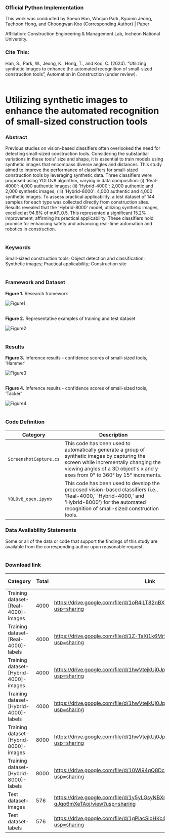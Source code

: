 ### Official Python Implementation
This work was conducted by Soeun Han, Wonjun Park, Kyumin Jeong, Taehoon Hong, and Choongwan Koo (Corresponding Author) | Paper

Affiliation: Construction Engineering & Management Lab, Incheon National University.

### Cite This:
Han, S., Park, W., Jeong, K., Hong, T., and Koo, C. (2024). “Utilizing synthetic images to enhance the automated recognition of small-sized construction tools”, Automation in Construction (under review). <br><br>

# Utilizing synthetic images to enhance the automated recognition of small-sized construction tools

### Abstract
Previous studies on vision-based classifiers often overlooked the need for detecting small-sized construction tools. Considering the substantial variations in these tools' size and shape, it is essential to train models using synthetic images that encompass diverse angles and distances. This study aimed to improve the performance of classifiers for small-sized construction tools by leveraging synthetic data. Three classifiers were proposed using YOLOv8 algorithm, varying in data composition: (i) 'Real-4000': 4,000 authentic images; (ii) 'Hybrid-4000': 2,000 authentic and 2,000 synthetic images; (iii) 'Hybrid-8000': 4,000 authentic and 4,000 synthetic images. To assess practical applicability, a test dataset of 144 samples for each type was collected directly from construction sites. Results revealed that the 'Hybrid-8000' model, utilizing synthetic images, excelled at 94.8% of mAP_0.5. This represented a significant 15.2% improvement, affirming its practical applicability. These classifiers hold promise for enhancing safety and advancing real-time automation and robotics in construction. <br><br>

### Keywords
Small-sized construction tools; Object detection and classification; Synthetic images; Practical applicability; Construction site <br><br>

### Framework and Dataset
**Figure 1.** Research framework

![Figure1](https://github.com/SenseableSpace/Utilizing-synthetic-images-to-enhance-the-automated-recognition-of-small-sized-construction-tools/assets/162809473/12262482-c487-496e-970d-bd673ee9dbe2) <br><br>

**Figure 2.** Representative examples of training and test dataset

![Figure2](https://github.com/SenseableSpace/Utilizing-synthetic-images-to-enhance-the-automated-recognition-of-small-sized-construction-tools/assets/162809473/c47012f3-c52a-4ef2-b9fc-9484db13828a) <br><br>

### Results
**Figure 3.** Inference results - confidence scores of small-sized tools, ‘Hammer’

![Figure3](https://github.com/SenseableSpace/Utilizing-synthetic-images-to-enhance-the-automated-recognition-of-small-sized-construction-tools/assets/162809473/4621b66d-aa52-486d-a781-8fca9f5ef7b3) <br><br>

**Figure 4.** Inference results - confidence scores of small-sized tools, ‘Tacker'

![Figure4](https://github.com/SenseableSpace/Utilizing-synthetic-images-to-enhance-the-automated-recognition-of-small-sized-construction-tools/assets/162809473/24685b01-dfef-4701-84bf-000ed1bee39d) <br><br>

### Code Definition
| Category                 | Description                                                                           |
| ------------------------ | --------------------------------------------------                                    |
| `ScreenshotCapture.cs`   | This code has been used to automatically generate a group of synthetic images by capturing the screen while incrementally changing the viewing angles of a 3D object's x and y axes from 0° to 360° by 15° increments. |
| `YOLOv8_open.ipynb`      | This code has been used to develop the proposed vision-based classifiers (i.e., 'Real-4000,' 'Hybrid-4000,' and 'Hybrid-8000') for the automated recognition of small-sized construction tools. |

### Data Availability Statements
Some or all of the data or code that support the findings of this study are available from the corresponding author upon reasonable request. <br><br>

### Download link
| Category                              | Total   | Link                                                                                 | Release Date |
| ------------------------------------- | ------- |  ----------------------------------------------------------------------------------  | ------------ |
| Training dataset-[Real-4000]-images   | 4000    | https://drive.google.com/file/d/1oR4iLT82qBX_xiZD8yXkVHOjpNZ51gQr/view?usp=sharing   | 11 Mar 2024  |
| Training dataset-[Real-4000]-labels   | 4000    | https://drive.google.com/file/d/1Z-TaXi1k6Mr5hyfd8eiyuY52kZWPkHOS/view?usp=sharing   | 11 Mar 2024  |
| Training dataset-[Hybrid-4000]-images | 4000    | https://drive.google.com/file/d/1hwVtejkUj0JpTiv-q2jjtW3ZzgIdFl-L/view?usp=sharing   | 11 Mar 2024  |
| Training dataset-[Hybrid-4000]-labels | 4000    | https://drive.google.com/file/d/1hwVtejkUj0JpTiv-q2jjtW3ZzgIdFl-L/view?usp=sharing   | 11 Mar 2024  |
| Training dataset-[Hybrid-8000]-images | 8000    | https://drive.google.com/file/d/1hwVtejkUj0JpTiv-q2jjtW3ZzgIdFl-L/view?usp=sharing   | 11 Mar 2024  |
| Training dataset-[Hybrid-8000]-labels | 8000    | https://drive.google.com/file/d/10Wl94qQ8DciSnBAyVLlLu1ZQdqOi4wCq/view?usp=sharing   | 11 Mar 2024  |
| Test dataset-images                   | 576     | https://drive.google.com/file/d/1y5yLGsyNBXmoyT1IUd4-qJqo6mXeTAoj/view?usp=sharing   | 11 Mar 2024  |
| Test dataset-labels                   | 576     | https://drive.google.com/file/d/1gPlacSloHKc422tVJdQgEpHhs5W7iT8k/view?usp=sharing   | 11 Mar 2024  |

